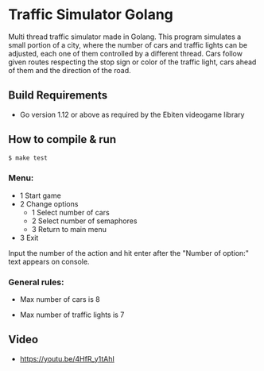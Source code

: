 # Traffic Simulator Golang
 Multi thread traffic simulator made in Golang. This program simulates a small portion of a city, where the number of cars and traffic lights can be adjusted, each one of them controlled by a different thread. Cars follow given routes respecting the stop sign or color of the traffic light, cars ahead of them and the direction of the road.  

## Build Requirements
- Go version 1.12 or above as required by the Ebiten videogame library

## How to compile & run

```sh 
$ make test
```

### Menu:

- 1 Start game
- 2 Change options
    - 1 Select number of cars
    - 2 Select number of semaphores
    - 3 Return to main menu
- 3 Exit

Input the number of the action and hit enter after the "Number of option:" text appears on console.

### General rules:

- Max number of cars is 8

- Max number of traffic lights is 7

## Video
- https://youtu.be/4HfR_y1tAhI
